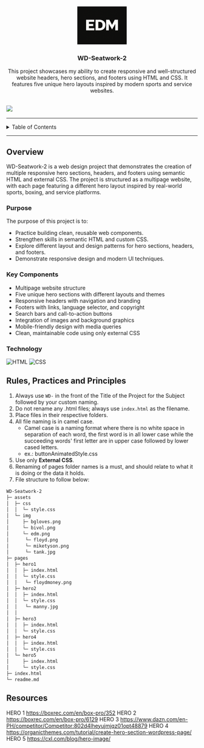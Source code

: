 <a name="readme-top"></a>

<br />

<div align="center">
  <a href="https://github.com/elijahdelmundo">
  <!-- TODO: If you want to add logo or banner you can add it here -->
    <img src="./assets/img/edm.png" alt="Boxing Logo" width="130" height="100">
  </a>
  <h3 align="center">WD-Seatwork-2</h3>
</div>

<div align="center">
  This project showcases my ability to create responsive and well-structured website headers, hero sections, and footers using HTML and CSS. It features five unique hero layouts inspired by modern sports and service websites.
</div>

<br />

![](https://visit-counter.vercel.app/counter.png?page=zyx-0314/WD-Seatwork-2)

---

<details>
  <summary>Table of Contents</summary>
  <ol>
    <li>
      <a href="#overview">Overview</a>
      <ol>
        <li><a href="#key-components">Key Components</a></li>
        <li><a href="#technology">Technology</a></li>
      </ol>
    </li>
    <li>
      <a href="#rules-practices-and-principles">Rules, Practices and Principles</a>
    </li>
    <li>
      <a href="#resources">Resources</a>
    </li>
  </ol>
</details>

---

## Overview

WD-Seatwork-2 is a web design project that demonstrates the creation of multiple responsive hero sections, headers, and footers using semantic HTML and external CSS. The project is structured as a multipage website, with each page featuring a different hero layout inspired by real-world sports, boxing, and service platforms.

### Purpose

The purpose of this project is to:
- Practice building clean, reusable web components.
- Strengthen skills in semantic HTML and custom CSS.
- Explore different layout and design patterns for hero sections, headers, and footers.
- Demonstrate responsive design and modern UI techniques.

### Key Components

- Multipage website structure
- Five unique hero sections with different layouts and themes
- Responsive headers with navigation and branding
- Footers with links, language selector, and copyright
- Search bars and call-to-action buttons
- Integration of images and background graphics
- Mobile-friendly design with media queries
- Clean, maintainable code using only external CSS

### Technology

![HTML](https://img.shields.io/badge/HTML-E34F26?style=for-the-badge&logo=html5&logoColor=white)
![CSS](https://img.shields.io/badge/CSS-1572B6?style=for-the-badge&logo=css3&logoColor=white)


## Rules, Practices and Principles

1. Always use `WD-` in the front of the Title of the Project for the Subject followed by your custom naming.
2. Do not rename any .html files; always use `index.html` as the filename.
3. Place files in their respective folders.
4. All file naming is in camel case.
   - Camel case is a naming format where there is no white space in separation of each word, the first word is in all lower case while the succeeding words' first letter are in upper case followed by lower cased letters.
   - ex.: buttonAnimatedStyle.css
5. Use only **External CSS**.
6. Renaming of pages folder names is a must, and should relate to what it is doing or the data it holds.
7. File structure to follow below:

```
WD-Seatwork-2
├─ assets
│  ├─ css
│  │  └─ style.css
│  └─ img
│     ├─ bgloves.png
│     └─ bivol.png
│     └─ edm.png
│      └─ floyd.png
│      └─ miketyson.png
│      └─ tank.jpg
├─ pages
│  ├─ hero1
│  │  ├─ index.html
│  │  └─ style.css
│  │   └─ floydmoney.png
│  ├─ hero2
│  │  ├─ index.html
│  │  └─ style.css
│  │   └─ manny.jpg
│  │   
│  ├─ hero3
│  │  ├─ index.html
│  │  └─ style.css
│  ├─ hero4
│  │  ├─ index.html
│  │  └─ style.css
│  └─ hero5
│     ├─ index.html
│     └─ style.css
├─ index.html
└─ readme.md
```

## Resources

HERO 1 https://boxrec.com/en/box-pro/352
HERO 2 https://boxrec.com/en/box-pro/6129
HERO 3 https://www.dazn.com/en-PH/competitor/Competitor:802d4lheyujmjqz01opt48879
HERO 4 https://organicthemes.com/tutorial/create-hero-section-wordpress-page/
HERO 5 https://cxl.com/blog/hero-image/